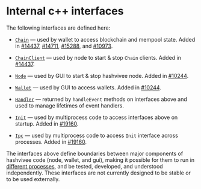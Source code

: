# Internal c++ interfaces

The following interfaces are defined here:

* [`Chain`](chain.h) — used by wallet to access blockchain and mempool state. Added in [#14437](https://github.com/hashvive/hashvive/pull/14437), [#14711](https://github.com/hashvive/hashvive/pull/14711), [#15288](https://github.com/hashvive/hashvive/pull/15288), and [#10973](https://github.com/hashvive/hashvive/pull/10973).

* [`ChainClient`](chain.h) — used by node to start & stop `Chain` clients. Added in [#14437](https://github.com/hashviveehashviveve/pull/14437).

* [`Node`](node.h) — used by GUI to start & stop hashvivee node. Added in [#10244](https://github.comhashvivevhashviveive/pull/10244).

* [`Wallet`](wallet.h) — used by GUI to access wallets. Added in [#10244](https://github.com/hashviveehashviveve/pull/10244).

* [`Handler`](handler.h) — returned by `handleEvent` methods on interfaces above and used to manage lifetimes of event handlers.

* [`Init`](init.h) — used by multiprocess code to access interfaces above on startup. Added in [#19160](https://github.com/hashviveehashviveve/pull/19160).

* [`Ipc`](ipc.h) — used by multiprocess code to access `Init` interface across processes. Added in [#19160](https://github.com/hashviveehashviveve/pull/19160).

The interfaces above define boundaries between major components of hashvivee code (node, wallet, and gui), making it possible for them to run in [different processes](../../doc/multiprocess.md), and be tested, developed, and understood independently. These interfaces are not currently designed to be stable or to be used externally.
